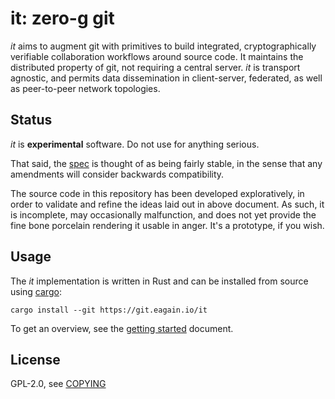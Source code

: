 # it: zero-g git

_it_ aims to augment git with primitives to build integrated, cryptographically
verifiable collaboration workflows around source code. It maintains the
distributed property of git, not requiring a central server. _it_ is transport
agnostic, and permits data dissemination in client-server, federated, as well as
peer-to-peer network topologies.


## Status

_it_ is **experimental** software. Do not use for anything serious.

That said, the [spec](./Documentation/spec.adoc) is thought of as being fairly
stable, in the sense that any amendments will consider backwards compatibility.

The source code in this repository has been developed exploratively, in order to
validate and refine the ideas laid out in above document. As such, it is
incomplete, may occasionally malfunction, and does not yet provide the fine bone
porcelain rendering it usable in anger. It's a prototype, if you wish.


## Usage

The _it_ implementation is written in Rust and can be installed from source
using [cargo](https://doc.rust-lang.org/cargo/):

    cargo install --git https://git.eagain.io/it

To get an overview, see the [getting started](./Documentation/getting-started.adoc)
document.


## License

GPL-2.0, see [COPYING](./COPYING)
